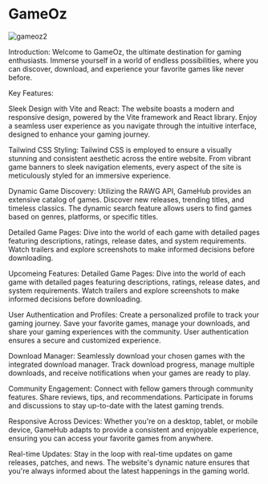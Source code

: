 # GameOz

![gameoz2](https://github.com/AnshTheCoderBoy/GameOz/assets/147742278/f13bff26-11df-4ce7-b31e-e4bd960d40a4)

Introduction:
Welcome to GameOz, the ultimate destination for gaming enthusiasts. Immerse yourself in a world of endless possibilities, where you can discover, download, and experience your favorite games like never before.

Key Features:

Sleek Design with Vite and React:
The website boasts a modern and responsive design, powered by the Vite framework and React library. Enjoy a seamless user experience as you navigate through the intuitive interface, designed to enhance your gaming journey.

Tailwind CSS Styling:
Tailwind CSS is employed to ensure a visually stunning and consistent aesthetic across the entire website. From vibrant game banners to sleek navigation elements, every aspect of the site is meticulously styled for an immersive experience.

Dynamic Game Discovery:
Utilizing the RAWG API, GameHub provides an extensive catalog of games. Discover new releases, trending titles, and timeless classics. The dynamic search feature allows users to find games based on genres, platforms, or specific titles.

Detailed Game Pages:
Dive into the world of each game with detailed pages featuring descriptions, ratings, release dates, and system requirements. Watch trailers and explore screenshots to make informed decisions before downloading.

Upcomeing Features:
Detailed Game Pages:
Dive into the world of each game with detailed pages featuring descriptions, ratings, release dates, and system requirements. Watch trailers and explore screenshots to make informed decisions before downloading.

User Authentication and Profiles:
Create a personalized profile to track your gaming journey. Save your favorite games, manage your downloads, and share your gaming experiences with the community. User authentication ensures a secure and customized experience.

Download Manager:
Seamlessly download your chosen games with the integrated download manager. Track download progress, manage multiple downloads, and receive notifications when your games are ready to play.

Community Engagement:
Connect with fellow gamers through community features. Share reviews, tips, and recommendations. Participate in forums and discussions to stay up-to-date with the latest gaming trends.

Responsive Across Devices:
Whether you're on a desktop, tablet, or mobile device, GameHub adapts to provide a consistent and enjoyable experience, ensuring you can access your favorite games from anywhere.

Real-time Updates:
Stay in the loop with real-time updates on game releases, patches, and news. The website's dynamic nature ensures that you're always informed about the latest happenings in the gaming world.

